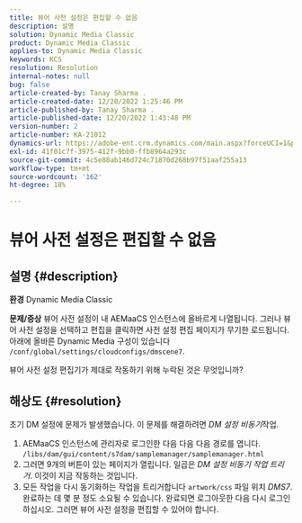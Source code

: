 ```yaml
---
title: 뷰어 사전 설정은 편집할 수 없음
description: 설명
solution: Dynamic Media Classic
product: Dynamic Media Classic
applies-to: Dynamic Media Classic
keywords: KCS
resolution: Resolution
internal-notes: null
bug: false
article-created-by: Tanay Sharma .
article-created-date: 12/20/2022 1:25:46 PM
article-published-by: Tanay Sharma .
article-published-date: 12/20/2022 1:43:48 PM
version-number: 2
article-number: KA-21012
dynamics-url: https://adobe-ent.crm.dynamics.com/main.aspx?forceUCI=1&pagetype=entityrecord&etn=knowledgearticle&id=9da4f4ca-6980-ed11-81ac-6045bd006239
exl-id: 41f01c7f-3975-412f-9bb0-ffb8964a293c
source-git-commit: 4c5e88ab146d724c71870d268b97f51aaf255a13
workflow-type: tm+mt
source-wordcount: '162'
ht-degree: 18%

---
```


# 뷰어 사전 설정은 편집할 수 없음

## 설명 {#description}

<b>환경</b>
Dynamic Media Classic


<b>문제/증상</b>
뷰어 사전 설정이 내 AEMaaCS 인스턴스에 올바르게 나열됩니다.
그러나 뷰어 사전 설정을 선택하고 편집을 클릭하면 사전 설정 편집 페이지가 무기한 로드됩니다.
아래에 올바른 Dynamic Media 구성이 있습니다 `/conf/global/settings/cloudconfigs/dmscene7`.

뷰어 사전 설정 편집기가 제대로 작동하기 위해 누락된 것은 무엇입니까?


## 해상도 {#resolution}


초기 DM 설정에 문제가 발생했습니다. 이 문제를 해결하려면 *DM 설정 비동기*&#x200B;작업.

1. AEMaaCS 인스턴스에 관리자로 로그인한 다음 다음 다음 경로를 엽니다. `/libs/dam/gui/content/s7dam/samplemanager/samplemanager.html`
2. 그러면 9개의 버튼이 있는 페이지가 열립니다. 일곱은 *DM 설정 비동기 작업 트리거*. 이것이 지금 작동하는 것입니다.
3. 모든 작업을 다시 동기화하는 작업을 트리거합니다 `artwork/css` 파일 위치 *DMS7*. 완료하는 데
몇 분 정도 소요될 수 있습니다. 완료되면 로그아웃한 다음 다시 로그인하십시오. 그러면 뷰어 사전 설정을 편집할 수 있어야 합니다.
